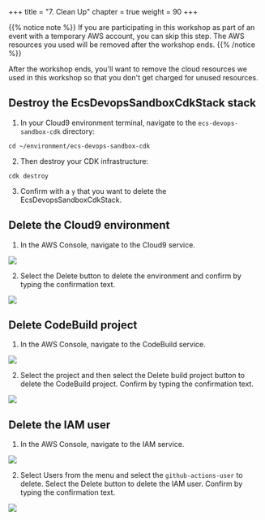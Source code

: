 +++
title = "7. Clean Up"
chapter = true
weight = 90
+++

{{% notice note %}}
If you are participating in this workshop as part of an event with a temporary AWS account, you can skip this step. The AWS resources you used will be removed after the workshop ends.
{{% /notice %}}

After the workshop ends, you'll want to remove the cloud resources we used in this workshop so that you don't get charged for unused resources.

## Destroy the EcsDevopsSandboxCdkStack stack

1. In your Cloud9 environment terminal, navigate to the `ecs-devops-sandbox-cdk` directory:

```
cd ~/environment/ecs-devops-sandbox-cdk
```

2. Then destroy your CDK infrastructure:

```
cdk destroy
```

3. Confirm with a `y` that you want to delete the EcsDevopsSandboxCdkStack.

## Delete the Cloud9 environment

1. In the AWS Console, navigate to the Cloud9 service.

![](/images/nav-cloud9.png)

2. Select the Delete button to delete the environment and confirm by typing the confirmation text.

![](/images/delete-cloud9.png)

## Delete CodeBuild project

1. In the AWS Console, navigate to the CodeBuild service.

![](/images/nav-codebuild.png)

2. Select the project and then select the Delete build project button to delete the CodeBuild project. Confirm by typing the confirmation text.

![](/images/delete-codebuild.png)

## Delete the IAM user

1. In the AWS Console, navigate to the IAM service.

![](/images/nav-iam.png)

2. Select Users from the menu and select the `github-actions-user` to delete. Select the Delete button to delete the IAM user. Confirm by typing the confirmation text.

![](/images/delete-iam-user.png)
